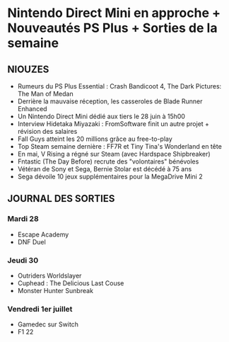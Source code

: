 # Nintendo Direct Mini en approche + Nouveautés PS Plus + Sorties de la semaine

## NIOUZES

- Rumeurs du PS Plus Essential : Crash Bandicoot 4, The Dark Pictures: The Man of Medan
- Derrière la mauvaise réception, les casseroles de Blade Runner Enhanced
- Un Nintendo Direct Mini dédié aux tiers le 28 juin à 15h00
- Interview Hidetaka Miyazaki : FromSoftware finit un autre projet + révision des salaires
- Fall Guys atteint les 20 millions grâce au free-to-play
- Top Steam semaine dernière : FF7R et Tiny Tina's Wonderland en tête
- En mai, V Rising a régné sur Steam (avec Hardspace Shipbreaker)
- Fntastic (The Day Before) recrute des "volontaires" bénévoles
- Vétéran de Sony et Sega, Bernie Stolar est décédé à 75 ans
- Sega dévoile 10 jeux supplémentaires pour la MegaDrive Mini 2

## JOURNAL DES SORTIES

### Mardi 28
- Escape Academy
- DNF Duel

### Jeudi 30
- Outriders Worldslayer
- Cuphead : The Delicious Last Couse
- Monster Hunter Sunbreak

### Vendredi 1er juillet
- Gamedec sur Switch
- F1 22
